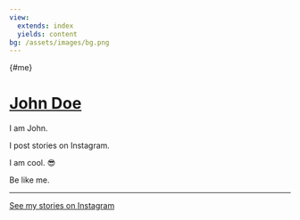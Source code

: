```yaml
---
view:
  extends: index
  yields: content
bg: /assets/images/bg.png
---
```


{#me}
# [John Doe](#me)

I am John.

I post stories on Instagram.

I am cool. &#x1f60e;

Be like me.

-----
[See my stories on Instagram](https://instagram.com/doe)
